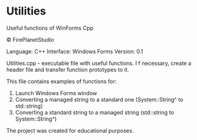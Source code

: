 # Utilities
Useful functions of WinForms Cpp

© FirePlanetStudio

Language: C++ 
Interface: Windows Forms 
Version: 0.1

Utilities.cpp - executable file with useful functions. I
f necessary, create a header file and transfer function prototypes to it.

This file contains examples of functions for:
1. Launch Windows Forms window
2. Converting a managed string to a standard one (System::String^ to std::string)
3. Converting a standard string to a managed string (std::string to System::String^)

The project was created for educational purposes.

